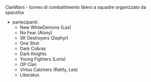 ClanWars - torneo di combattimento libero a squadre organizzato da spacefox
 - partecipanti:
	 - New WhiteDemons (Las)
	 - No Fear (Alony)
	 - SK Destroyers (Zephyr)
	 - One Shot
	 - Dark Cobras
	 - Dark Knights
	 - Young Fighters (Loris)
	 - OP Clan
	 - Virtus Catchers (Rattly, Lee)
	 - Liberatus